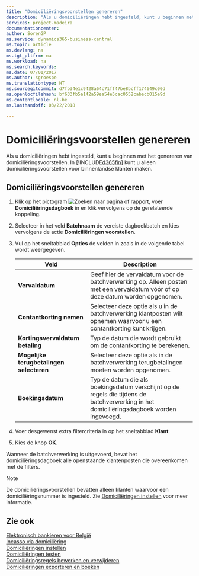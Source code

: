 ```yaml
---
title: "Domiciliëringsvoorstellen genereren"
description: "Als u domiciliëringen hebt ingesteld, kunt u beginnen met het genereren van domiciliëringsvoorstellen. In [!INCLUDE[d365fin](../../includes/d365fin_md.md)] kunt u alleen domiciliëringsvoorstellen voor binnenlandse klanten maken."
services: project-madeira
documentationcenter: 
author: SorenGP
ms.service: dynamics365-business-central
ms.topic: article
ms.devlang: na
ms.tgt_pltfrm: na
ms.workload: na
ms.search.keywords: 
ms.date: 07/01/2017
ms.author: sgroespe
ms.translationtype: HT
ms.sourcegitcommit: d7fb34e1c9428a64c71ff47be8bcff174649c00d
ms.openlocfilehash: bf633fb5a142a59ea54e5cac0552cabecb015e9d
ms.contentlocale: nl-be
ms.lasthandoff: 03/22/2018

---
```

# <a name="generate-domiciliation-suggestions"></a>Domiciliëringsvoorstellen genereren
Als u domiciliëringen hebt ingesteld, kunt u beginnen met het genereren van domiciliëringsvoorstellen. In [!INCLUDE[d365fin](../../includes/d365fin_md.md)] kunt u alleen domiciliëringsvoorstellen voor binnenlandse klanten maken.  

## <a name="to-generate-domiciliation-suggestions"></a>Domiciliëringsvoorstellen genereren  

1.  Klik op het pictogram ![Zoeken naar pagina of rapport](../../media/ui-search/search_small.png "pictogram Zoeken naar pagina of rapport"), voer **Domiciliëringsdagboek** in en klik vervolgens op de gerelateerde koppeling.  
2.  Selecteer in het veld **Batchnaam** de vereiste dagboekbatch en kies vervolgens de actie **Domiciliëringen voorstellen**.  
3.  Vul op het sneltabblad **Opties** de velden in zoals in de volgende tabel wordt weergegeven.  

    |Veld|Description|  
    |---------------------------------|---------------------------------------|  
    |**Vervaldatum**|Geef hier de vervaldatum voor de batchverwerking op. Alleen posten met een vervaldatum vóór of op deze datum worden opgenomen.|  
    |**Contantkorting nemen**|Selecteer deze optie als u in de batchverwerking klantposten wilt opnemen waarvoor u een contantkorting kunt krijgen.|  
    |**Kortingsvervaldatum betaling**|Typ de datum die wordt gebruikt om de contantkorting te berekenen.|  
    |**Mogelijke terugbetalingen selecteren**|Selecteer deze optie als in de batchverwerking terugbetalingen moeten worden opgenomen.|  
    |**Boekingsdatum**|Typ de datum die als boekingsdatum verschijnt op de regels die tijdens de batchverwerking in het domiciliëringsdagboek worden ingevoegd.|  

4.  Voer desgewenst extra filtercriteria in op het sneltabblad **Klant**.  
5.  Kies de knop **OK**.  

Wanneer de batchverwerking is uitgevoerd, bevat het domiciliëringsdagboek alle openstaande klantenposten die overeenkomen met de filters.  

> [!NOTE]  
>  De domiciliëringsvoorstellen bevatten alleen klanten waarvoor een domiciliëringsnummer is ingesteld. Zie [Domiciliëringen instellen](how-to-set-up-domiciliations.md) voor meer informatie.  

## <a name="see-also"></a>Zie ook  
 [Elektronisch bankieren voor België](belgian-electronic-banking.md)   
 [Incasso via domiciliëring](direct-debit-using-domiciliation.md)   
 [Domiciliëringen instellen](how-to-set-up-domiciliations.md)   
 [Domiciliëringen testen](how-to-test-domiciliations.md)   
 [Domiciliëringsregels bewerken en verwijderen](how-to-edit-and-delete-domiciliation-lines.md)   
 [Domiciliëringen exporteren en boeken](how-to-export-and-post-domiciliations.md)

